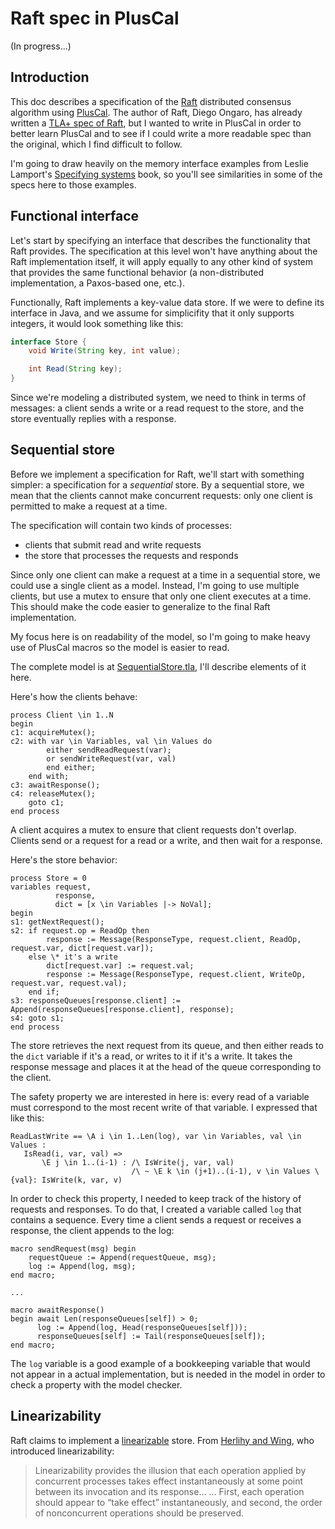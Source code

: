 # Raft spec in PlusCal

(In progress...)

## Introduction

This doc describes a specification of the [Raft][raft-website] distributed consensus algorithm
using [PlusCal]. The author of Raft, Diego Ongaro, has already written a [TLA+ spec
of Raft][raft-tla-spec], but I wanted to write in PlusCal in order to better learn
PlusCal and to see if I could write a more readable spec than the original,
which I find difficult to follow.

I'm going to draw heavily on the memory interface examples from Leslie Lamport's
[Specifying systems][book] book, so you'll see similarities in some of the specs
here to those examples.

[raft-website]: https://raft.github.io/
[raft-tla-spec]: https://github.com/ongardie/raft.tla
[book]: http://lamport.azurewebsites.net/tla/book.html
[PlusCal]: http://lamport.azurewebsites.net/tla/pluscal.html

## Functional interface

Let's start by specifying an interface that describes the functionality
that Raft provides. The specification at this level won't have anything about
the Raft implementation itself, it will apply equally to any other kind of
system that provides the same functional behavior (a non-distributed
implementation, a Paxos-based one, etc.).

Functionally, Raft implements a key-value data store. If we were to define its
interface in Java, and we assume for simplicifity that it only supports
integers, it would look something like this:

```java
interface Store {
    void Write(String key, int value);

    int Read(String key);
}
```

Since we're modeling a distributed system, we need to think in terms of messages: a
client sends a write or a read request to the store, and the store eventually
replies with a response.

## Sequential store

Before we implement a specification for Raft, we'll start with something
simpler: a specification for a *sequential* store. By a sequential store, we
mean that the clients cannot make concurrent requests: only one client is
permitted to make a request at a time.

The specification will contain two kinds of processes:

* clients that submit read and write requests
* the store that processes the requests and responds

Since only one client can make a request at a time in a sequential store, we
could use a single client as a model. Instead, I'm going to use multiple
clients, but use a mutex to ensure that only one client executes at a time. This
should make the code easier to generalize to the final Raft implementation.

My focus here is on readability of the model, so I'm going to make heavy use of
PlusCal macros so the model is easier to read.

The complete model is at [SequentialStore.tla](SequentialStore.tla), I'll
describe elements of it here.

Here's how the clients behave:

```
process Client \in 1..N
begin
c1: acquireMutex();
c2: with var \in Variables, val \in Values do
        either sendReadRequest(var);
        or sendWriteRequest(var, val)
        end either;
    end with;
c3: awaitResponse();
c4: releaseMutex();
    goto c1;
end process
```

A client acquires a mutex to ensure that client requests don't overlap. Clients
send or a request for a read or a write, and then wait for a response.

Here's the store behavior:

```
process Store = 0
variables request,
          response,
          dict = [x \in Variables |-> NoVal];
begin
s1: getNextRequest();
s2: if request.op = ReadOp then
        response := Message(ResponseType, request.client, ReadOp, request.var, dict[request.var]);
    else \* it's a write
        dict[request.var] := request.val;
        response := Message(ResponseType, request.client, WriteOp, request.var, request.val);
    end if;
s3: responseQueues[response.client] := Append(responseQueues[response.client], response);
s4: goto s1;
end process
```

The store retrieves the next request from its queue, and then either reads to
the `dict` variable if it's a read, or writes to it if it's a write. It takes
the response message and places it at the head of the queue corresponding to the
client.

The safety property we are interested in here is: every read of a variable must
correspond to the most recent write of that variable. I expressed that like
this:

```
ReadLastWrite == \A i \in 1..Len(log), var \in Variables, val \in Values :
   IsRead(i, var, val) =>
       \E j \in 1..(i-1) : /\ IsWrite(j, var, val)
                           /\ ~ \E k \in (j+1)..(i-1), v \in Values \ {val}: IsWrite(k, var, v)
```

In order to check this property, I needed to keep track of the history of
requests and responses. To do that, I created a variable called `log` that
contains a sequence. Every time a client sends a request or receives a response, the client appends
to the log:

```
macro sendRequest(msg) begin
    requestQueue := Append(requestQueue, msg);
    log := Append(log, msg);
end macro;

...

macro awaitResponse()
begin await Len(responseQueues[self]) > 0;
      log := Append(log, Head(responseQueues[self]));
      responseQueues[self] := Tail(responseQueues[self]);
end macro;
```

The `log` variable is a good example of a bookkeeping variable that would not
appear in a actual implementation, but is needed in the model in order to check
a property with the model checker.

## Linearizability

Raft claims to implement a [linearizable][bailis-linearizability] store. From
[Herlihy and Wing][herlihy-linearizability], who introduced linearizability:

> Linearizability provides the illusion that each operation applied by
> concurrent processes takes effect instantaneously at some point between its
> invocation and its response...
> ...
> First, each operation should appear to “take effect” instantaneously, and
> second, the order of nonconcurrent operations should be preserved.



[bailis-linearizability]: http://www.bailis.org/blog/linearizability-versus-serializability/
[herlihy-linearizability]: http://cs.brown.edu/~mph/HerlihyW90/p463-herlihy.pdf
